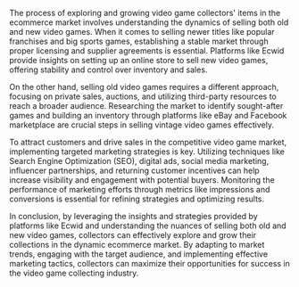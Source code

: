 The process of exploring and growing video game collectors' items in the ecommerce market involves understanding the dynamics of selling both old and new video games. When it comes to selling newer titles like popular franchises and big sports games, establishing a stable market through proper licensing and supplier agreements is essential. Platforms like Ecwid provide insights on setting up an online store to sell new video games, offering stability and control over inventory and sales.

On the other hand, selling old video games requires a different approach, focusing on private sales, auctions, and utilizing third-party resources to reach a broader audience. Researching the market to identify sought-after games and building an inventory through platforms like eBay and Facebook marketplace are crucial steps in selling vintage video games effectively.

To attract customers and drive sales in the competitive video game market, implementing targeted marketing strategies is key. Utilizing techniques like Search Engine Optimization (SEO), digital ads, social media marketing, influencer partnerships, and returning customer incentives can help increase visibility and engagement with potential buyers. Monitoring the performance of marketing efforts through metrics like impressions and conversions is essential for refining strategies and optimizing results.

In conclusion, by leveraging the insights and strategies provided by platforms like Ecwid and understanding the nuances of selling both old and new video games, collectors can effectively explore and grow their collections in the dynamic ecommerce market. By adapting to market trends, engaging with the target audience, and implementing effective marketing tactics, collectors can maximize their opportunities for success in the video game collecting industry.
